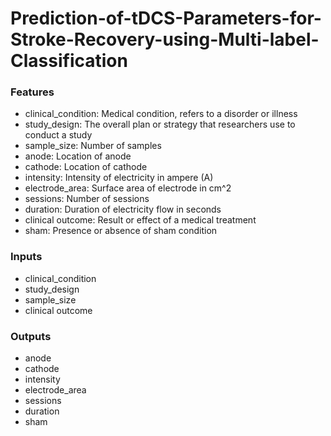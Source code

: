 # Prediction-of-tDCS-Parameters-for-Stroke-Recovery-using-Multi-label-Classification

### Features
  - clinical_condition: Medical condition, refers to a disorder or illness
  - study_design: The overall plan or strategy that researchers use to conduct a study
  - sample_size: Number of samples
  - anode: Location of anode
  - cathode: Location of cathode
  - intensity: Intensity of electricity in ampere (A)
  - electrode_area: Surface area of electrode in cm^2
  - sessions: Number of sessions
  - duration: Duration of electricity flow in seconds
  - clinical outcome: Result or effect of a medical treatment
  - sham: Presence or absence of sham condition

### Inputs
  - clinical_condition
  - study_design
  - sample_size
  - clinical outcome
 
### Outputs
  - anode
  - cathode
  - intensity
  - electrode_area
  - sessions
  - duration
  - sham
